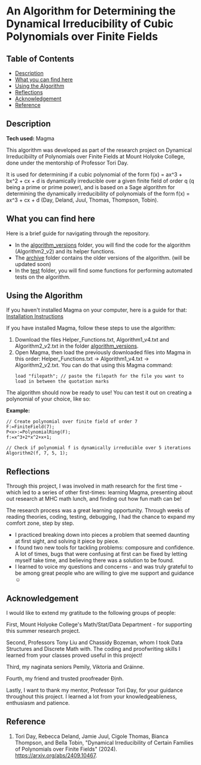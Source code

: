 # An Algorithm for Determining the Dynamical Irreducibility of Cubic Polynomials over Finite Fields


## Table of Contents

  - [Description](#description)
  - [What you can find here](#what-you-can-find-here)
  - [Using the Algorithm](#using-the-algorithm)
  - [Reflections](#reflections)
  - [Acknowledgement](#acknowledgement)
  - [Reference](#reference)

## Description

**Tech used:** Magma

This algorithm was developed as part of the research project on Dynamical Irreducibiilty of Polynomials over Finite Fields at Mount Holyoke College, done under the mentorship of Professor Tori Day.

It is used for determining if a cubic polynomial of the form f(x) = ax^3 + bx^2 + cx + d is dynamically irreducible over a given finite field of order q (q being a prime or prime power), and is based on a Sage algorithm for determining the dynamically irreducibility of polynomials of the form f(x) = ax^3 + cx + d (Day, Deland, Juul, Thomas, Thompson, Tobin).

## What you can find here

Here is a brief guide for navigating through the repository.

* In the [algorithm_versions](https://github.com/lminh209/Algorithm1/tree/main/algorithm_versions) folder, you will find the code for the algorithm (Algorithm2_v2) and its helper functions.
* The [archive](https://github.com/lminh209/Dynamical_Irreducibility_Algorithm/tree/main/archive) folder contains the older versions of the algorithm. (will be updated soon)
* In the [test](https://github.com/lminh209/Algorithm1/tree/main/test) folder, you will find some functions for performing automated tests on the algorithm.

## Using the Algorithm

If you haven't installed Magma on your computer, here is a guide for that: [Installation Instructions](https://magma.maths.usyd.edu.au/magma/faq/install)

If you have installed Magma, follow these steps to use the algorithm:

1. Download the files Helper_Functions.txt, Algorithm1_v4.txt and Algorithm2_v2.txt in the folder [algorithm_versions](https://github.com/lminh209/Algorithm1/tree/main/algorithm_versions).
2. Open Magma, then load the previously downloaded files into Magma in this order: Helper_Functions.txt -> Algorithm1_v4.txt -> Algorithm2_v2.txt.
  You can do that using this Magma command:
    ```
    load "filepath"; // paste the filepath for the file you want to load in between the quotation marks
   ```
The algorithm should now be ready to use! You can test it out on creating a polynomial of your choice, like so:

**Example:**

```
// Create polynomial over finite field of order 7
F:=FiniteField(7);
P<x>:=PolynomialRing(F);
f:=x^3+2*x^2+x+1;

// Check if polynomial f is dynamically irreducible over 5 iterations
Algorithm2(f, 7, 5, 1);
```


## Reflections

Through this project, I was involved in math research for the first time - which led to a series of other first-times: learning Magma, presenting about out research at MHC math lunch, and finding out how fun math can be!

The research process was a great learning opportunity. Through weeks of reading theories, coding, testing, debugging, I had the chance to expand my comfort zone, step by step.

* I practiced breaking down into pieces a problem that seemed daunting at first sight, and solving it piece by piece.
* I found two new tools for tackling problems: composure and confidence. A lot of times, bugs that were confusing at first can be fixed by letting myself take time, and believing there was a solution to be found.
* I learned to voice my questions and concerns - and was truly grateful to be among great people who are willing to give me support and guidance ☺️

## Acknowledgement

I would like to extend my gratitude to the following groups of people:

First, Mount Holyoke College's Math/Stat/Data Department - for supporting this summer research project.

Second, Professors Tony Liu and Chassidy Bozeman, whom I took Data Structures and Discrete Math with. The coding and proofwriting skills I learned from your classes proved useful in this project!

Third, my naginata seniors Pemily, Viktoria and Gráinne.

Fourth, my friend and trusted proofreader Định.

Lastly, I want to thank my mentor, Professor Tori Day, for your guidance throughout this project. I learned a lot from your knowledgeableness, enthusiasm and patience.

## Reference

1. Tori Day, Rebecca Deland, Jamie Juul, Cigole Thomas, Bianca Thompson, and Bella Tobin, "Dynamical Irreducibility of Certain Families of Polynomials over Finite Fields" (2024). https://arxiv.org/abs/2409.10467.